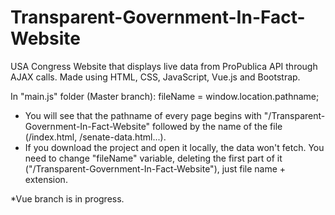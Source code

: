 # Transparent-Government-In-Fact-Website
USA Congress Website that displays live data from ProPublica API through AJAX calls. Made using HTML, CSS, JavaScript, Vue.js and Bootstrap.

In "main.js" folder (Master branch):
fileName = window.location.pathname;

- You will see that the pathname of every page begins with "/Transparent-Government-In-Fact-Website" followed by the name of the file (/index.html, /senate-data.html...).
- If you download the project and open it locally, the data won't fetch. You need to change "fileName" variable, deleting the first part of it ("/Transparent-Government-In-Fact-Website"), just file name + extension.

*Vue branch is in progress.
